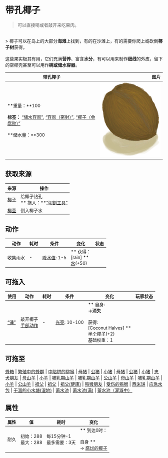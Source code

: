 # 带孔椰子  
> 可以直接喝或者敲开来吃果肉。  
<br>  
> 椰子可以在岛上的大部分<b>海滩</b>上找到，有的在沙滩上，有的需要你爬上或砍倒<b>椰子树</b>获得。<br><br>这些果实极其有用，它们充满<b>营养</b>、富含<b>水分</b>，有可以用来制作<b>细线</b>的外皮，留下的空椰壳甚至可以用作<b>碗或储水容器</b>。  
  
  带孔椰子  |   图片   
 ----  |  ----:   
 **重量：**100<br><br>**标签：**	[“储水容器”](tag_WaterContainer.md), [“容器（密封）”](tag_ContainerSealed.md), [“椰子（会腐败）”](tag_CoconutSpoilable.md)<br><br>**储水量：**300  |  <img decoding="async" src="Sprite/Coconut.png" href="a.md" style="max-width:300px;max-height:300px;">   
  
## 获取来源  
来源  |  操作  
----  |  ----  
[椰子](Coconut.md)  |  给椰子钻孔<br>** 拖入：**[“切割工具”](tag_Cutter.md)  
[椰壶](CoconutFlask.md)  |  倒入椰子水  
## 动作  
动作  |  耗时  |  条件  |  变化  |  状态  
----  |  ----  |  ----  |  ----  |  ----  
收集雨水<br>  |  -  |  [降水值](RainValue.md): 1-5  |  ** 获得： **<br>** [rain] **<br>[水](LQ_Water.md)(+50)<br>  |    
## 可拖入  
使用  |  动作  |  耗时  |  条件  |  变化  |  玩家状态  
----  |  ----  |  ----  |  ----  |  ----  |  ----  
[“锤”](tag_Hammer.md)  |  敲开椰子<br>[手部动作](HandAction.md)  |  -  |  [光亮](Light.md): 10-100  |  ** 自身: **<br>→消失<br><br>** 获得: **<br>** [Coconut Halves] **<br>  [半个椰子](CoconutHalf.md)(+2)<br>基础权重：1  |    
## 可拖至  
[蜂箱](BeeSkep.md) | [繁殖中的蜂群](BeeSkepSwarming.md) | [中陷阱的猕猴](CageTrapMacaque.md) | [母猪](BoarEnclosureFemale.md) | [公猪](BoarEnclosureMale.md) | [小猪](BoarEnclosurePiglet.md) | [母猪](BoarTiedFemale.md) | [公猪](BoarTiedMale.md) | [小猪](BoarTiedPiglet.md) | [忠犬朋友](DogFriend.md) | [母山羊](GoatEnclosureFemale.md) | [小羊](GoatEnclosureKid.md) | [哺乳期山羊](GoatEnclosureLactating.md) | [哺乳期山羊](GoatEnclosureLactating.md) | [公山羊](GoatEnclosureMale.md) | [母山羊](GoatTiedFemale.md) | [哺乳期山羊](GoatTiedFemaleLactating.md) | [小羊](GoatTiedKid.md) | [公山羊](GoatTiedMale.md) | [祖父](Grandfather.md) | [祖父](Grandfather.md) | [祖父(健康)](GrandfatherHealthy.md) | [猕猴朋友](MacaqueFriend.md) | [受伤的猕猴](MacaqueWounded.md) | [西米饼](SagoFlatbread.md) | [应急水包](WaterRation.md) | [干涸的小水塘(湿地)](Puddle.md) | [蓄水池](WaterReservoir.md) | [蓄水池(满)](WaterReservoirFull.md) | [蓄水池（灌溉中）](WaterReservoirIrrigating.md)  
## 属性   
属性  |  值  |  耗时  |  变化  
----  |  ----  |  ----  |  ----  
耐久  |  初始：288<br>最大：288  |  每15分钟-1<br>最多需要：3天  |  ** 到达0时： **<br><br>** 自身 **<br>→ [腐烂的椰子](CoconutRotten.md)  


<script>document.title="带孔椰子 - 卡牌生存百科 Card Survival Wiki";</script>